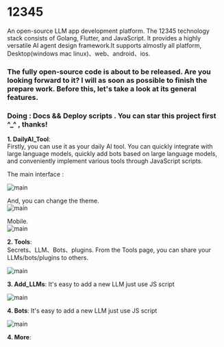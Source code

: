 # 12345
An open-source LLM app development platform. The 12345 technology stack consists of Golang, Flutter, and JavaScript. It provides a highly versatile AI agent design framework.It supports almostly all platform, Desktop(windows mac linux)、web、android、ios.

### The fully open-source code is about to be released. Are you looking forward to it? I will as soon as possible to finish the prepare work. Before this, let's take a look at its general features.

### Doing : Docs && Deploy scripts . You can star this project first  ^_^ , thanks!

**1. DailyAI_Tool**:  
Firstly, you can use it as your daily AI tool. You can quickly integrate with large language models, quickly add bots based on large language models, and conveniently implement various tools through JavaScript scripts.

The main interface :  

![main](https://store.12345.blue/agent01/nh90zg0tx5ed1dzppgfs4na2w00w895x_g1.png)

And, you can change the theme.  
![main](https://store.12345.blue/agent01/nh90zg0tx5ed1e0430daoa43803iurp4_g4.png)  

Mobile.  
![main](https://store.12345.blue/agent01/nh90zg0tx5ed1etygr7g5wl3g0po1ewl_g6.png)  


**2. Tools**:  
Secrets、LLM、Bots、plugins. From the Tools page, you can share your LLMs/bots/plugins to others.

![main](https://store.12345.blue/agent01/nh90zg0tx5ed1dzuj5mimx93004zuh79_g2.png)


**3. Add_LLMs**: 
It's easy to add a new LLM just use JS script  

![main](https://store.12345.blue/agent01/nh90zg0tx5ed1e00ivoz9e53405z2upj_g3.png)

**4. Bots**: 
It's easy to add a new LLM just use JS script  

![main](https://store.12345.blue/agent01/nh90zg0tx5ed1e07mqrhodf3c070rpji_g5.png)

**4. More**: 
